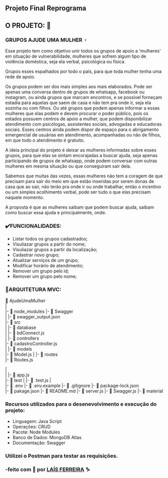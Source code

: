 ## Projeto Final Reprograma
## O PROJETO: 📌

### GRUPOS AJUDE UMA MULHER ♀

Esse projeto tem como objetivo unir todos os grupos de apoio a 'mulheres' em situação de vulnerabilidade, mulheres que sofrem algum tipo de violência doméstica, seja ela verbal, psicológica ou física. 

Grupos esses espalhados por todo o país, para que toda mulher tenha uma rede de apoio. 

Os grupos podem ser dos mais simples aos mais elaborados. Pode ser apenas uma conversa dentro de grupos de whatsapp, facebook ou instagram, ou ainda grupos que marcam encontros, e se possível forneçam estadia para aquelas que saem de casa e não tem pra onde ir, seja ela sozinha ou com filhos. Ou até grupos que podem apenas informar a essas mulheres que elas podem e devem procurar o poder público, pois os estados possuem centros de apoio a mulher, que podem disponibilizar atendimento com
psicólogas, assistentes sociais, advogadas e educadoras sociais. Esses centros ainda podem dispor de espaço para o abrigamento emergencial de usuárias em atendimento, acompanhadas ou não de filhos, em que todo o atendimento é gratuito.

A ideia principal do projeto é deixar as mulheres informadas sobre esses grupos, para que elas se sintam encorajadas a buscar ajuda, seja apenas participando de grupos de whatsapp, onde podem conversar com outras mulheres em mesma situação ou que conseguiram sair dela. 

Sabemos que muitas das vezes, essas mulheres não tem a coragem de que precisam para sair do meio em que estão inseridas por serem donas de casa que ao sair, não terão pra onde ir ou onde trabalhar, então o incentivo ou um simples acolhimento verbal, pode ser tudo o que elas precisam naquele momento.

A proposta é que as mulheres saibam que podem buscar ajuda, saibam como buscar essa ajuda e principalmente, onde.

### ✔️FUNCIONALIDADES:
* Listar todos os grupos cadastrados;
* Visuliazar grupos a partir do nome;
* Visuliazar grupos a partir da localização;
* Cadastrar novo grupo;
* Atualizar serviços de um grupo;
* Modificar horário de atendimento;
* Remover um grupo pelo id;
* Remover um grupo pelo nome;

### 🔗ARQUITETURA MVC: 
  📁 AjudeUmaMulher   
  |       
  |-  📁 node_modules
  |-  📁 Swagger    
  |         |- 📄 swagger_output.json   
  |-  📁 src  
  |    |- 📁 database  
  |         |- 📄 bdConnect.js    
  |    |- 📁 controllers   
            |- 📄 cadastroController.js    
  |    |- 📁 models  
            |- 📄 Model.js 
  |    |- 📁 routes  
            |- 📄 Routes.js
   
  |         
  |    |- 📄 app.js  
  |-  📁 test 
  |         |- 📄 .test.js 
  |           
  |-  📄 .env
  |-  📄 .env.example 
  |-  📄 .gitignore 
  |-  📄 package-lock.json   
  |-  📄 pakage.json 
  |-  📄 README.md 
  |-  📄 server.js
  |-  📄 Swagger.js
  |-  📁 material    


### Recursos utilizados para o desenevolvimento e execução do projeto:
 * Linguagem: Java Script
 * Operações: CRUD
 * Pacote: Node Modules
 * Banco de Dados: MongoDB Atlas
 * Documentação: Swagger

### Utilizei o Postman para testar as requisições.

 

### -feito com 💜 por [LAÍS FERREIRA](https://www.linkedin.com/in/la%C3%ADs-ferreira-80a3b879/?lipi=urn%3Ali%3Apage%3Ad_flagship3_feed%3BScRsDh9XS32ExcqxqY%2FIXA%3D%3D) ♑